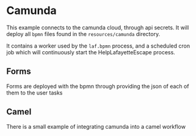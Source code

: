 # Camunda

This example connects to the camunda cloud, through api secrets. It will deploy all `bpmn` files found in the `resources/camunda`
directory.

It contains a worker used by the `laf.bpmn` process, and a scheduled cron job which will continuously start the
HelpLafayetteEscape process.

## Forms

Forms are deployed with the bpmn through providing the json of each of them to the user tasks

## Camel

There is a small example of integrating camunda into a camel workflow